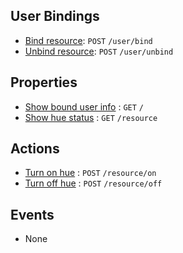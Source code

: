 ## User Bindings

* [Bind resource](https://github.com/kaist-webeng/testbed-resource-controller/wiki/%5BAPI%5D-bind-resource): `POST` `/user/bind`
* [Unbind resource](https://github.com/kaist-webeng/testbed-resource-controller/wiki/%5BAPI%5D-Unbind-resource): `POST` `/user/unbind`

## Properties

* [Show bound user info](https://github.com/kaist-webeng/testbed-resource-controller/wiki/%5BAPI%5D-Show-bound-user-info) : `GET` `/`
* [Show hue status](https://github.com/kaist-webeng/testbed-resource-controller/wiki/%5BAPI%5D-Show-hue-status) : `GET` `/resource`

## Actions

* [Turn on hue](https://github.com/kaist-webeng/testbed-resource-controller/wiki/%5BAPI%5D-Turn-on-hue) : `POST` `/resource/on`
* [Turn off hue](  ) : `POST` `/resource/off`

## Events

* None